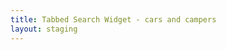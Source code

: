 ```yaml
---
title: Tabbed Search Widget - cars and campers
layout: staging
---
```

<div data-drivenow-widget='TabbedSearchWidget' data-tabs='car-hire,campervan-hire'></div>